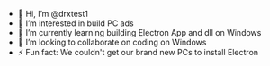 - 👋 Hi, I’m @drxtest1
- 👀 I’m interested in build PC ads
- 🌱 I’m currently learning building Electron App and dll on Windows
- 💞️ I’m looking to collaborate on coding on Windows
- ⚡ Fun fact: We couldn't get our brand new PCs to install Electron

<!---
drxtest1/drxtest1 is a ✨ special ✨ repository because its `README.md` (this file) appears on your GitHub profile.
You can click the Preview link to take a look at your changes.
--->
